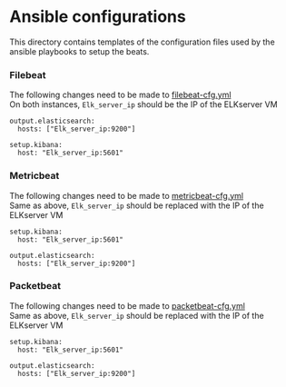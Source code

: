 # Ansible configurations

This directory contains templates of the configuration files used by the ansible playbooks to setup the beats.

### Filebeat 

The following changes need to be made to [filebeat-cfg.yml](filebeat-cfg.yml)   
On both instances, `Elk_server_ip` should be the IP of the ELKserver VM
```
output.elasticsearch:
  hosts: ["Elk_server_ip:9200"]
```

```
setup.kibana:
  host: "Elk_server_ip:5601" 
```

### Metricbeat

The following changes need to be made to [metricbeat-cfg.yml](metricbeat-cfg.yml)   
Same as above, `Elk_server_ip` should be replaced with the IP of the ELKserver VM
```
setup.kibana:
  host: "Elk_server_ip:5601"
```

```
output.elasticsearch:
  hosts: ["Elk_server_ip:9200"]
```

### Packetbeat

The following changes need to be made to [packetbeat-cfg.yml](packetbeat-cfg.yml)   
Same as above, `Elk_server_ip` should be replaced with the IP of the ELKserver VM
```
setup.kibana:
  host: "Elk_server_ip:5601"
```

```
output.elasticsearch:
  hosts: ["Elk_server_ip:9200"]
```
